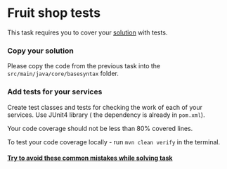 # Fruit shop tests

This task requires you to cover your [solution](https://github.com/mate-academy/jv-fruit-shop) with
tests.

### Copy your solution

Please copy the code from the previous task into the `src/main/java/core/basesyntax` folder.

### Add tests for your services

Create test classes and tests for checking the work of each of your services. Use JUnit4 library (
the dependency is already in `pom.xml`).

Your code coverage should not be less than 80% covered lines.

To test your code coverage locally - run `mvn clean verify` in the terminal.

#### [Try to avoid these common mistakes while solving task](https://mate-academy.github.io/jv-program-common-mistakes/java-core/solid/fruit-shop-tests)
